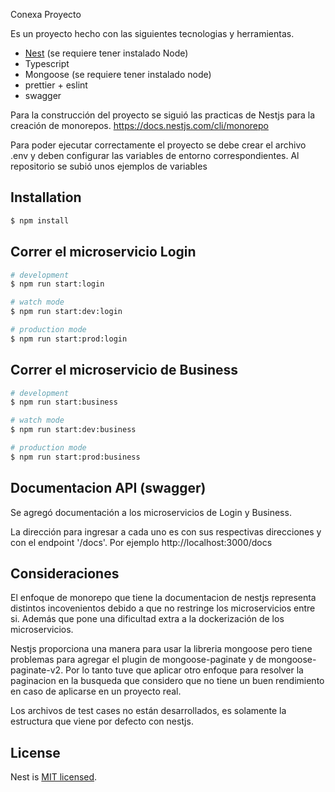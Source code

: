 Conexa Proyecto

Es un proyecto hecho con las siguientes tecnologias y herramientas.

- [Nest](https://github.com/nestjs/nest) (se requiere tener instalado Node)
- Typescript
- Mongoose (se requiere tener instalado node)
- prettier + eslint
- swagger

Para la construcción del proyecto se siguió las practicas de Nestjs para la creación de monorepos. https://docs.nestjs.com/cli/monorepo

Para poder ejecutar correctamente el proyecto se debe crear el archivo .env y deben configurar las variables de entorno correspondientes. Al repositorio se subió unos ejemplos de variables

## Installation

```bash
$ npm install
```

## Correr el microservicio Login

```bash
# development
$ npm run start:login

# watch mode
$ npm run start:dev:login

# production mode
$ npm run start:prod:login
```

## Correr el microservicio de Business

```bash
# development
$ npm run start:business

# watch mode
$ npm run start:dev:business

# production mode
$ npm run start:prod:business
```

## Documentacion API (swagger)

Se agregó documentación a los microservicios de Login y Business.

La dirección para ingresar a cada uno es con sus respectivas direcciones y con el endpoint '/docs'. Por ejemplo http://localhost:3000/docs

## Consideraciones

El enfoque de monorepo que tiene la documentacion de nestjs representa distintos incovenientos debido a que no restringe los microservicios entre si.
Además que pone una dificultad extra a la dockerización de los microservicios.

Nestjs proporciona una manera para usar la libreria mongoose pero tiene problemas para agregar el plugin de mongoose-paginate y de mongoose-paginate-v2. Por lo tanto tuve que aplicar otro enfoque para resolver la paginacion en la busqueda que considero que no tiene un buen rendimiento en caso de aplicarse en un proyecto real.

Los archivos de test cases no están desarrollados, es solamente la estructura que viene por defecto con nestjs.

## License

Nest is [MIT licensed](LICENSE).
